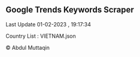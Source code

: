 

## Google Trends Keywords Scraper 
 
Last Update 01-02-2023 , 19:17:34

Country List :
VIETNAM.json



© Abdul Muttaqin 
